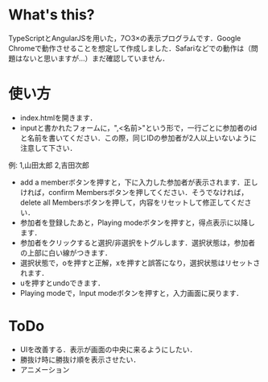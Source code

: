 # What's this?
TypeScriptとAngularJSを用いた，7○3×の表示プログラムです．Google Chromeで動作させることを想定して作成しました．Safariなどでの動作は（問題はないと思いますが…）まだ確認していません．

# 使い方
- index.htmlを開きます．
- inputと書かれたフォームに，"<id>,<名前>"という形で，一行ごとに参加者のidと名前を書いてください．この際，同じIDの参加者が2人以上いないように注意して下さい．

例:
1,山田太郎
2,吉田次郎

- add a memberボタンを押すと，下に入力した参加者が表示されます．正しければ，confirm Membersボタンを押してください．そうでなければ，delete all Membersボタンを押して，内容をリセットして修正してください．
- 参加者を登録したあと，Playing modeボタンを押すと，得点表示に以降します．
- 参加者をクリックすると選択/非選択をトグルします．選択状態は，参加者の上部に白い線がつきます．
- 選択状態で，oを押すと正解，xを押すと誤答になり，選択状態はリセットされます．
- uを押すとundoできます．
- Playing modeで，Input modeボタンを押すと，入力画面に戻ります．

# ToDo
- UIを改善する．表示が画面の中央に来るようにしたい．
- 勝抜け時に勝抜け順を表示させたい．
- アニメーション